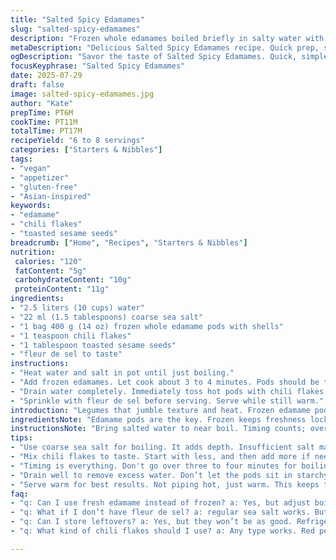 ```yaml
---
title: "Salted Spicy Edamames"
slug: "salted-spicy-edamames"
description: "Frozen whole edamames boiled briefly in salty water with chili flakes added after cooking then tossed with toasted sesame seeds. Served hot with flaky salt. Simple vegan appetizer, gluten free, no dairy or nuts. Quick prep and cook times."
metaDescription: "Delicious Salted Spicy Edamames recipe. Quick prep, simple ingredients. Perfect vegan appetizer. Salty, spicy, nutty. Flavorful bites for any occasion."
ogDescription: "Savor the taste of Salted Spicy Edamames. Quick, simple, and bursting with flavor. Ideal vegan appetizer to impress guests."
focusKeyphrase: "Salted Spicy Edamames"
date: 2025-07-29
draft: false
image: salted-spicy-edamames.jpg
author: "Kate"
prepTime: PT6M
cookTime: PT11M
totalTime: PT17M
recipeYield: "6 to 8 servings"
categories: ["Starters & Nibbles"]
tags:
- "vegan"
- "appetizer"
- "gluten-free"
- "Asian-inspired"
keywords:
- "edamame"
- "chili flakes"
- "toasted sesame seeds"
breadcrumb: ["Home", "Recipes", "Starters & Nibbles"]
nutrition: 
 calories: "120"
 fatContent: "5g"
 carbohydrateContent: "10g"
 proteinContent: "11g"
ingredients:
- "2.5 liters (10 cups) water"
- "22 ml (1.5 tablespoons) coarse sea salt"
- "1 bag 400 g (14 oz) frozen whole edamame pods with shells"
- "1 teaspoon chili flakes"
- "1 tablespoon toasted sesame seeds"
- "fleur de sel to taste"
instructions:
- "Heat water and salt in pot until just boiling."
- "Add frozen edamames. Let cook about 3 to 4 minutes. Pods should be tender yet firm."
- "Drain water completely. Immediately toss hot pods with chili flakes and sesame seeds."
- "Sprinkle with fleur de sel before serving. Serve while still warm."
introduction: "Legumes that jumble texture and heat. Frozen edamame pods. Boiled briefly. Salted crisp. The pods split open releasing warm beans inside. Chili flakes spark sharp hits. Sesame seeds add nutty crunch. That salty crunch, that faint heat, catch your fingers in the shells. Quick in, quick out. No fuss. A half bump on traditional salty boiled pods. An appeal of contrast tight packed into simple steps. Vegan, gluten-free, nothing unnecessary. Flicked with fleur de sel for bursts of flavor. Easy to stash in one hand, flick beans out with tongue or fingers. Apéro bites. Wildly simple yet snappy. No sauces needed. Salt and heat. Let sharp textures rule. A humble wild card on the small plate game."
ingredientsNote: "Edamame pods are the key. Frozen keeps freshness locked and cuts prep time. Weight lower by 20% to account for added water volume and more bubbling heat. Salt measurement trimmed slightly to balance flavors with chili heat. Toasted sesame seeds swap for plain. Adds oily crunch and gentle nutty aroma instead of plain salt sting alone. Chili flakes sneak in as twist - no complex seasoning just a hit of pepper heat. Adjust chili amount to taste or omit for mild palate. Fleur de sel stays, finishing touch with layered rustic crunch. Water quantity upped slightly to fully cover thicker pods and speed boiling. The ingredients mix salty-spicy nutty-simple. Fits vegan, gluten and nut allergies. No dairy, eggs, or hidden ingredients lurking here."
instructionsNote: "Bring salted water to near boil. Timing counts; overcooking makes beans soggy and pods tough. Three to four minutes max. Pods should stay intact but pulse cooked inside. Drain well so no lingering water dulls salty spices afterward. Toss pods with chili flakes and toasted sesame seeds combined off heat. Stir quickly while pods still hot so flavors cling and seeds warm releasing oil. Sprinkle cea salt last before serving to keep crunchy bursts. Serve immediately warm, not piping hot, for best mouthfeel. Palate rests from plain salt with sesame oil hint and chili flicker. Hands get a bit messy - that’s part of the fun. Use fingers or nibble. There’s no peeling stress but a gentle split of pods with teeth releases steamed beans soft and hot. The whole sequence aims fast, cooling stepwise but no soggy soft spots or limp shells."
tips:
- "Use coarse sea salt for boiling. It adds depth. Insufficient salt may dull flavors. Adjust saltiness based on preference. Too little and the dish tastes flat. Scatter fleur de sel at end for that crunchy finish. But don’t oversalt. Salt is the backbone here."
- "Mix chili flakes to taste. Start with less, and then add more if needed. Not everyone enjoys heat. However, if you're daring, go wild with spice. Combine with sesame seeds immediately after draining. The heat helps the seeds stick better."
- "Timing is everything. Don't go over three to four minutes for boiling. Edamames must stay firm. Soggy pods result in losing texture. Pods should stay intact. Cooking longer makes beans mushy. Monitor closely, even a minute makes a difference."
- "Drain well to remove excess water. Don’t let the pods sit in starchy water. Lingering water can mute flavors. Quick toss with spices off the heat. Keeps everything crisp. Ensures flavor coats evenly. Let oils from sesame seeds enhance the profile."
- "Serve warm for best results. Not piping hot, just warm. This keeps the texture fun. Cold isn’t appealing. The combination of heat and a touch of salt is key. Hands may get messy. Embrace it, it's part of the experience."
faq:
- "q: Can I use fresh edamame instead of frozen? a: Yes, but adjust boiling time. Fresh cooks differently. Usually shorter time. Pods may need just two to three minutes. Monitor closely. They should still be tender but firm."
- "q: What if I don’t have fleur de sel? a: regular sea salt works. But fleur de sel adds texture. This finishing salt is special. If not available, adjust quantity. You might need less regular salt due to potency."
- "q: Can I store leftovers? a: Yes, but they won’t be as good. Refrigerate in an airtight container. Best consumed within two days. Reheat gently. Overheating makes pods tough. No microwave if possible. Stovetop works better."
- "q: What kind of chili flakes should I use? a: Any type works. Red pepper flakes are common. Adjust amount depending on spice tolerance. Try chili powder too. Different heat profiles can shift flavors. Be bold with experimentation."

---
```

